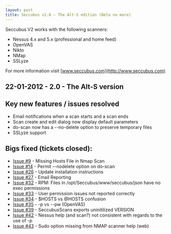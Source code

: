 ```yaml
---
layout: post
title: Seccubus v2.0 – The Alt-S edition (Beta no more)
---
```

Seccubus V2 works with the following scanners:
* Nessus 4.x and 5.x (professional and home feed)
* OpenVAS
* Nikto
* NMap
* SSLyze

For more information visit [www.seccubus.com](http://www.seccubus.com)

22-01-2012 - 2.0 - The Alt-S version
---

Key new features / issues resolved
----------------------------------

* Email notifications when a scan starts and a scan ends
* Scan create and edit dialog now display default parameters
* do-scan now has a --no-delete option to preserve temporary files
* SSLyze support

Bigs fixed (tickets closed):
----------------------------
* [Issue #9](https://github.com/schubergphilis/Seccubus_v2/issues/9) - Missing Hosts File in Nmap Scan
* [Issue #14](https://github.com/schubergphilis/Seccubus_v2/issues/14) - Permit --nodelete option on do-scan
* [Issue #26](https://github.com/schubergphilis/Seccubus_v2/issues/26) - Update installation instructions
* [Issue #27](https://github.com/schubergphilis/Seccubus_v2/issues/27) - Email Reporting
* [Issue #32](https://github.com/schubergphilis/Seccubus_v2/issues/32) - RPM: Files in /opt/Seccubus/www/seccubus/json have no exec permissions
* [Issue #33](https://github.com/schubergphilis/Seccubus_v2/issues/33) - User permission issues not reported correctly
* [Issue #34](https://github.com/schubergphilis/Seccubus_v2/issues/34) - $HOSTS vs @HOSTS confusion
* [Issue #35](https://github.com/schubergphilis/Seccubus_v2/issues/35) - -p vs --pw (OpenVAS)
* [Issue #39](https://github.com/schubergphilis/Seccubus_v2/issues/39) - SeccubusScans exports uninitilized VERSION
* [Issue #42](https://github.com/schubergphilis/Seccubus_v2/issues/42) - Nessus help (and scan?) not consistent with regards to the use of -p
* [Issue #43](https://github.com/schubergphilis/Seccubus_v2/issues/43) - Sudo option missing from NMAP scanner help (web)
